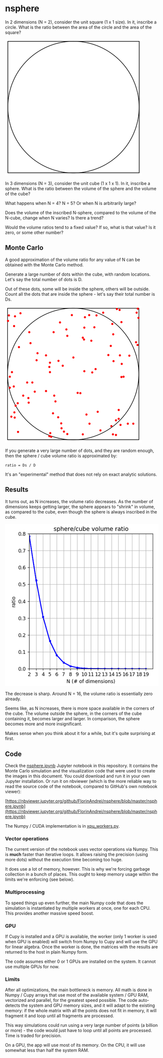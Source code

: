 # nsphere

In 2 dimensions (N = 2), consider the unit square (1 x 1 size). In it, inscribe a circle. What is the ratio between the area of the circle and the area of the square?

![empty slice](/images/empty_slice.png)

In 3 dimensions (N = 3), consider the unit cube (1 x 1 x 1). In it, inscribe a sphere. What is the ratio between the volume of the sphere and the volume of the cube?

What happens when N = 4? N = 5? Or when N is arbitrarily large?

Does the volume of the inscribed N-sphere, compared to the volume of the N-cube, change when N varies? Is there a trend?

Would the volume ratios tend to a fixed value? If so, what is that value? Is it zero, or some other number?

## Monte Carlo

A good approximation of the volume ratio for any value of N can be obtained with the Monte Carlo method.

Generate a large number of dots within the cube, with random locations. Let's say the total number of dots is D.

Out of these dots, some will be inside the sphere, others will be outside. Count all the dots that are inside the sphere - let's say their total number is Ds.

![slice with dots](/images/slice_with_dots.png)

If you generate a very large number of dots, and they are random enough, then the sphere / cube volume ratio is approximated by:

```
ratio = Ds / D
```

It's an "experimental" method that does not rely on exact analytic solutions.

## Results

It turns out, as N increases, the volume ratio decreases. As the number of dimensions keeps getting larger, the sphere appears to "shrink" in volume, as compared to the cube, even though the sphere is always inscribed in the cube.

![graph with ratios](/images/graph_with_ratios.png)

The decrease is sharp. Around N = 16, the volume ratio is essentially zero already.

Seems like, as N increases, there is more space available in the corners of the cube. The volume outside the sphere, in the corners of the cube containing it, becomes larger and larger. In comparison, the sphere becomes more and more insignificant.

Makes sense when you think about it for a while, but it's quite surprising at first.

## Code

Check the [nsphere.ipynb](https://github.com/FlorinAndrei/nsphere/blob/master/nsphere.ipynb) Jupyter notebook in this repository. It contains the Monte Carlo simulation and the visualization code that were used to create the images in this document. You could download and run it in your own Jupyter installation. Or run it on nbviewer (which is the more reliable way to read the source code of the notebook, compared to GitHub's own notebook viewer):

[https://nbviewer.jupyter.org/github/FlorinAndrei/nsphere/blob/master/nsphere.ipynb](https://nbviewer.jupyter.org/github/FlorinAndrei/nsphere/blob/master/nsphere.ipynb)

The Numpy / CUDA implementation is in [xpu_workers.py](https://github.com/FlorinAndrei/nsphere/blob/master/xpu_workers.py).

### Vector operations

The current version of the notebook uses vector operations via Numpy. This is **much** faster than iterative loops. It allows raising the precision (using more dots) without the execution time becoming too huge.

It does use a lot of memory, however. This is why we're forcing garbage collection in a bunch of places. This ought to keep memory usage within the limits we're enforcing (see below).

### Multiprocessing

To speed things up even further, the main Numpy code that does the simulation is instantiated by multiple workers at once, one for each CPU. This provides another massive speed boost.

### GPU

If Cupy is installed and a GPU is available, the worker (only 1 worker is used when GPU is enabled) will switch from Numpy to Cupy and will use the GPU for linear algebra. Once the worker is done, the matrices with the results are returned to the host in plain Numpy form.

The code assumes either 0 or 1 GPUs are installed on the system. It cannot use multiple GPUs for now.

### Limits

After all optimizations, the main bottleneck is memory. All math is done in Numpy / Cupy arrays that use most of the available system / GPU RAM, vectorized and parallel, for the greatest speed possible. The code auto-detects the system and GPU memory sizes, and it will adapt to the existing memory: if the whole matrix with all the points does not fit in memory, it will fragment it and loop until all fragments are processed.

This way simulations could run using a very large number of points (a billion or more) - the code would just have to loop until all points are processed. Time is traded for precision.

On a GPU, the app will use most of its memory. On the CPU, it will use somewhat less than half the system RAM.
